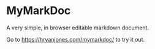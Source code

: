 # MyMarkDoc

A very simple, in browser editable markdown document.

Go to https://hryanjones.com/mymarkdoc/ to try it out.